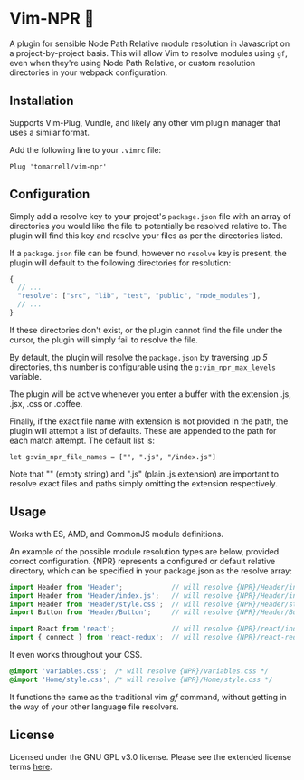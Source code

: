 # Vim-NPR :mag_right:
A plugin for sensible Node Path Relative module resolution in Javascript on a project-by-project basis. This will allow Vim to resolve modules using `gf`, even when they're using Node Path Relative, or custom resolution directories in your webpack configuration.

## Installation
Supports Vim-Plug, Vundle, and likely any other vim plugin manager that uses a similar format.

Add the following line to your `.vimrc` file:
```vim
Plug 'tomarrell/vim-npr'
```

## Configuration
Simply add a resolve key to your project's `package.json` file with an array of directories you would like the file to potentially be resolved relative to. The plugin will find this key and resolve your files as per the directories listed. 

If a `package.json` file can be found, however no `resolve` key is present, the plugin will default to the following directories for resolution:
```js
{
  // ...
  "resolve": ["src", "lib", "test", "public", "node_modules"],
  // ...
}
```
If these directories don't exist, or the plugin cannot find the file under the cursor, the plugin will simply fail to resolve the file.

By default, the plugin will resolve the `package.json` by traversing up *5* directories, this number is configurable using the `g:vim_npr_max_levels` variable.

The plugin will be active whenever you enter a buffer with the extension .js, .jsx, .css or .coffee.

Finally, if the exact file name with extension is not provided in the path, the plugin will attempt a list of defaults. These are appended to the path for each match attempt. The default list is:

```vim
let g:vim_npr_file_names = ["", ".js", "/index.js"]
```

Note that "" (empty string) and ".js" (plain .js extension) are important to resolve exact files and paths simply omitting the extension respectively. 

## Usage
Works with ES, AMD, and CommonJS module definitions.

An example of the possible module resolution types are below, provided correct configuration. {NPR} represents a configured or default relative directory, which can be specified in your package.json as the resolve array:

```javascript
import Header from 'Header';            // will resolve {NPR}/Header/index.js
import Header from 'Header/index.js';   // will resolve {NPR}/Header/index.js
import Header from 'Header/style.css';  // will resolve {NPR}/Header/style.css
import Button from 'Header/Button';     // will resolve {NPR}/Header/Button/index.js

import React from 'react';              // will resolve {NPR}/react/index.js
import { connect } from 'react-redux';  // will resolve {NPR}/react-redux/lib/
```

It even works throughout your CSS.
```css
@import 'variables.css';  /* will resolve {NPR}/variables.css */
@import 'Home/style.css'; /* will resolve {NPR}/Home/style.css */
```

It functions the same as the traditional vim *gf* command, without getting in the way of your other language file resolvers.

## License
Licensed under the GNU GPL v3.0 license. Please see the extended license terms [here](https://www.gnu.org/licenses/gpl-3.0).
